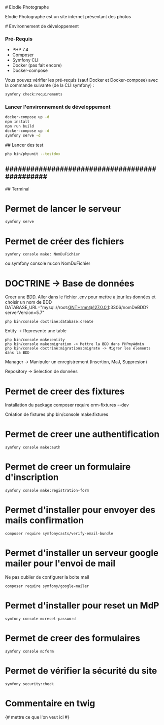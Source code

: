 # Elodie Photographe

Elodie Photographe est un site internet présentant des photos

# Environnement de développement

### Pré-Requis

* PHP 7.4
* Composer
* Symfony CLI
* Docker (pas fait encore)
* Docker-compose 

Vous pouvez vérifier les pré-requis (sauf Docker et Docker-compose) avec la commande suivante (de la CLI symfony) :

```bash
symfony check:requirements
```

### Lancer l'environnement de développement 

```bash
docker-compose up -d
npm install
npm run build
docker-compose up -d
symfony serve -d
```
## Lancer des test

```bash
php bin/phpunit --testdox
```
## ############################################## ##

## Terminal

# Permet de lancer le serveur
    symfony serve

# Permet de créer des fichiers
    symfony console make: NomDuFichier
ou
    symfony console m:con NomDuFichier

# DOCTRINE -> Base de données
Creer une BDD. Aller dans le fichier .env pour mettre à jour les données et choisir un nom de BDD
DATABASE_URL="mysql://root:GNTHrmn@127.0.0.1:3306/nomDeBDD?serverVersion=5.7"

    php bin/console doctrine:database:create

Entity -> Represente une table

    php bin/console make:entity
    php bin/console make:migration -> Mettre la BDD dans PHPmyAdmin
    php bin/console doctrine:migrations:migrate -> Migrer les élements dans la BDD

Manager -> Manipuler un enregistrement (Insertion, MaJ, Suppresion)

Repository -> Selection de données

# Permet de creer des fixtures

Installation du package
    composer require orm-fixtures --dev

Création de fixtures
    php bin/console make:fixtures
# Permet de creer une authentification
    symfony console make:auth
# Permet de creer un formulaire d'inscription
    symfony console make:registration-form
# Permet d'installer pour envoyer des mails confirmation
    composer require symfonycasts/verify-email-bundle
# Permet d'installer un serveur google mailer pour l'envoi de mail
Ne pas oublier de configurer la boite mail

    composer require symfony/google-mailer
# Permet d'installer pour reset un MdP
    symfony console m:reset-password
# Permet de creer des formulaires
    symfony console m:form
# Permet de vérifier la sécurité du site
    symfony security:check 

# Commentaire en twig
{# mettre ce que l'on veut ici #}